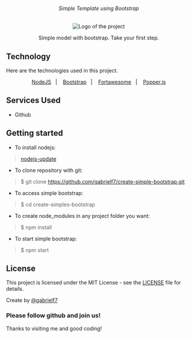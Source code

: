 <div align="center">
  <h6>Simple Template using Bootstrap</h6>
  
  <img alt="Logo of the project" src="https://github.com/gabrielf7/create-simple-bootstrap/blob/master/readme_files/Simples-Bootstrap-Designn.png" >
  
  <p>Simple model with bootstrap. Take your first step.</p>
</div>

## Technology 

Here are the technologies used in this project.

<p align="center">
  <a href="https://nodejs.org/en/download/">NodeJS</a>&nbsp;&nbsp;&nbsp;|&nbsp;&nbsp;&nbsp;
  <a href="https://pt-br.reactjs.org/">Bootstrap</a>&nbsp;&nbsp;&nbsp;|&nbsp;&nbsp;&nbsp;
  <a href="https://reactnative.dev/">Fortawesome</a>&nbsp;&nbsp;&nbsp;|&nbsp;&nbsp;&nbsp;
  <a href="https://reactnative.dev/">Popper.js</a>
</p>


## Services Used

* Github

## Getting started

* To install nodejs:
>    [nodejs-update](https://nodejs.org/en/download/)
* To clone repository with git:
>    $ git clone https://github.com/gabrielf7/create-simple-bootstrap.git
* To access simple bootstrap:
>    $ cd create-simples-bootstrap
* To create node_modules in any project folder you want:
>    $ npm install
* To start simple bootstrap:
>    $ npm start


## License

This project is licensed under the MIT License - see the [LICENSE](https://github.com/gabrielf7/PrimeiroBootstrap/blob/master/LICENSE) file for details.

Create by [@gabrielf7](https://github.com/gabrielf7)

### Please follow github and join us!
Thanks to visiting me and good coding!
